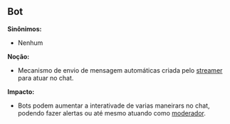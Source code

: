 ## Bot

**Sinônimos:**
* Nenhum

**Noção:** 
* Mecanismo de envio de mensagem automáticas criada pelo [streamer](https://github.com/gabrielziegler3/Requisitos-2018-1/wiki/L%C3%A9xico-Streamer) para atuar no chat.

**Impacto:**
* Bots podem aumentar a interativade de varias maneirars no chat, podendo fazer alertas ou até mesmo atuando como [moderador](https://github.com/gabrielziegler3/Requisitos-2018-1/wiki/Moderador). 